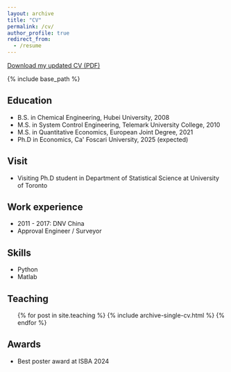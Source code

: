 ```yaml
---
layout: archive
title: "CV"
permalink: /cv/
author_profile: true
redirect_from:
  - /resume
---
```

[Download my updated CV (PDF)](/files/CV.pdf)

{% include base_path %}

Education
------
* B.S. in Chemical Engineering, Hubei University, 2008
* M.S. in System Control Engineering, Telemark University College, 2010
* M.S. in Quantitative Economics, European Joint Degree, 2021
* Ph.D in Economics, Ca' Foscari University, 2025 (expected)

Visit
------
* Visiting Ph.D student in Department of Statistical Science at University of Toronto
  
Work experience
------
  * 2011 - 2017: DNV China
  * Approval Engineer / Surveyor

Skills
------
* Python
* Matlab
<!--   * Sub-skill 2.1 -->
<!--   * Sub-skill 2.2 -->
<!--   * Sub-skill 2.3 -->
<!-- * Skill 3 -->

<!-- Publications
------
  <ul>{% for post in site.publications %}
    {% include archive-single-cv.html %}
  {% endfor %}</ul>
  
Talks
------
  <ul>{% for post in site.talks %}
    {% include archive-single-talk-cv.html %}
  {% endfor %}</ul> -->
  
Teaching
------
  <ul>{% for post in site.teaching %}
    {% include archive-single-cv.html %}
  {% endfor %}</ul>

<!--Service and leadership
------
* Currently signed in to 43 different slack teams -->

Awards
------
* Best poster award at ISBA 2024
